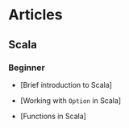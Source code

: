 # Articles

## Scala

### Beginner

* [Brief introduction to Scala]

* [Working with `Option` in Scala]

* [Functions in Scala]

